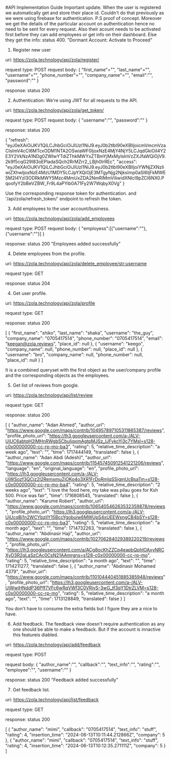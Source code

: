 #API Implementation Guide
Important update. When the user is registered we automatically get and store their place id. Couldn't do that previously as we were using firebase for authentication. P.S proof of concept. Moreover we get the details of the particular account on authentication hence no need to be sent for every request. Also their acount needs to be activated first before they can add employees or get info on their dashboard. Else they get the info: status 400. "Dormant Account: Activate to Proceed"

1. Register new user

uri: https://zola.technology/api/zola/register/

request type: POST
request body: {
    "first_name"="",
    "last_name"="",
    "username"="",
    "phone_number"="",
    "company_name"="",
    "email":"",
    "password":""
}

response: status 200

2. Authentication: We're using JWT for all requests to the API.

uri: https://zola.technology/api/zola/get_token/

request type: POST
request body: {
    "username":"",
    "password":""
}

response: status 200

{
    "refresh": "eyJ0eXAiOiJKV1QiLCJhbGciOiJIUzI1NiJ9.eyJ0b2tlbl90eXBlIjoicmVmcmVzaCIsImV4cCI6MTcxODM1NTA2OSwiaWF0IjoxNzE4MjY4NjY5LCJqdGkiOiI4Y2E3Y2VkNzA1NDg0ZWIwYTdiZThkMWYxZTBmYjMxMyIsInVzZXJfaWQiOjV9.2k9f5cqG29I83oEPladaSQch2RrMZrr2_LBjh0lrREc",
    "access": "eyJ0eXAiOiJKV1QiLCJhbGciOiJIUzI1NiJ9.eyJ0b2tlbl90eXBlIjoiYWNjZXNzIiwiZXhwIjoxNzE4MzU1MDY5LCJpYXQiOjE3MTgyNjg2NjksImp0aSI6IjFkMWE5M2I4YzI3ODRkMWY5Mzc4MmUxZDA2NmRlMmViIiwidXNlcl9pZCI6NX0.PqoofyY2bBeVZBW_Fr9L4aPYib0A71Fy2W7WqbyX0Vg"
}

Use the corresponding response token for authentication. and '/api/zola/refresh_token/' endpoint to refresh the token.

3. Add employees to the user account/business.

uri: https://zola.technology/api/zola/add_employees

request type: POST
request body: {
    "employess":[{"username":""},{"username":""}]
}

response: status 200 "Employees added successfully"

4. Delete employees from the profile.

uri: https://zola.technology/api/zola/delete_employee/<str:username>

request type: GET

response: status 204

4. Get user profile.

uri: https://zola.technology/api/zola/profile

request type: GET

response: status 200

[
    {
        "first_name": "shiko",
        "last_name": "shaka",
        "username": "the_guy",
        "company_name": "0705417514",
        "phone_number": "0705417514",
        "email": "keegan@zola.reviews",
        "place_id": null
    },
    {
        "username": "keego",
        "company_name": null,
        "phone_number": null,
        "place_id": null
    },
    {
        "username": "bro",
        "company_name": null,
        "phone_number": null,
        "place_id": null
    }
]

It is a combined queryset with the first object as the user/company profile and the corresponding objects as the employees.

5. Get list of reviews from google.

uri: https://zola.technology/api/list/review

request type: GET

response: status 200

[
    {
        "author_name": "Adan Ahmed",
        "author_url": "https://www.google.com/maps/contrib/104957897105311865387/reviews",
        "profile_photo_url": "https://lh3.googleusercontent.com/a-/ALV-UjUC6abtqH2lMHnRWgbSCbuIjqxmAgtpMJSz_IJFvkcYi3c7YMsl=s128-c0x00000000-cc-rp-mo-ba3",
        "rating": 5,
        "relative_time_description": "a week ago",
        "text": "",
        "time": 1717444149,
        "translated": false
    },
    {
        "author_name": "Adan Abdi (Adesh)",
        "author_url": "https://www.google.com/maps/contrib/115457450912541221206/reviews",
        "language": "en",
        "original_language": "en",
        "profile_photo_url": "https://lh3.googleusercontent.com/a-/ALV-UjWSozf3QCjz2I2RemxmuZjOKo4o3XR1FrDoRmIqSSigmUcBsaTm=s128-c0x00000000-cc-rp-mo-ba4",
        "rating": 5,
        "relative_time_description": "2 weeks ago",
        "text": "I love the food here, my take was pilau goes for Ksh 500. Price was fair",
        "time": 1716808545,
        "translated": false
    },
    {
        "author_name": "Karume Robert",
        "author_url": "https://www.google.com/maps/contrib/106540546263532359878/reviews",
        "profile_photo_url": "https://lh3.googleusercontent.com/a-/ALV-UjUcqBi1n2WCYbzjIY15BccYgobuiw6MWUpS4xUEEWxngCB4bSY=s128-c0x00000000-cc-rp-mo-ba3",
        "rating": 5,
        "relative_time_description": "a month ago",
        "text": "",
        "time": 1714732263,
        "translated": false
    },
    {
        "author_name": "Abdinasir Haji",
        "author_url": "https://www.google.com/maps/contrib/102706284029389220219/reviews",
        "profile_photo_url": "https://lh3.googleusercontent.com/a/ACg8ocKhZZCp4eapbQphlOAxyNRCXyD3R2qLaSzCAc0CsN21AAmrgns=s128-c0x00000000-cc-rp-mo",
        "rating": 5,
        "relative_time_description": "a month ago",
        "text": "",
        "time": 1714211277,
        "translated": false
    },
    {
        "author_name": "Abdinasir Mohamed 4379",
        "author_url": "https://www.google.com/maps/contrib/110104440451885385948/reviews",
        "profile_photo_url": "https://lh3.googleusercontent.com/a-/ALV-UjWwiHNddP36Pff7VFc6wRqVWf3C0VRjvS-3wG_tf3qY1DtrZLVM=s128-c0x00000000-cc-rp-mo",
        "rating": 5,
        "relative_time_description": "a month ago",
        "text": "",
        "time": 1713128849,
        "translated": false
    }
]

You don't have to consume the extra fields but I figure they are a nice to have.

6. Add feedback.
The feedback view doesn't require authentication as any one should be able to make a feedback. But if the account is innactive this featureis diabled.

uri: https://zola.technology/api/add/feedback

request type: POST

request body: {
    "author_name":"",
    "callback":"",
    "text_info":"",
    "rating":"",
    "employee":"",
    "username":""
}

response: status 200
"Feedback added successfully"

7. Get feedback list.

uri: https://zola.technology/api/list/feedback

request type: GET

response: status 200

[
    {
        "author_name": "mimi",
        "callback": "0705417514",
        "text_info": "stuff",
        "rating": 4,
        "insertion_time": "2024-06-13T10:11:44.212866Z",
        "company": 5
    },
    {
        "author_name": "mimi",
        "callback": "0705417514",
        "text_info": "stuff",
        "rating": 4,
        "insertion_time": "2024-06-13T10:12:35.271111Z",
        "company": 5
    }
]

